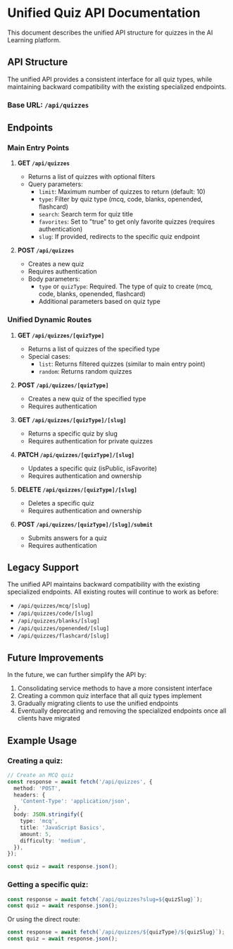 # Unified Quiz API Documentation

This document describes the unified API structure for quizzes in the AI Learning platform.

## API Structure

The unified API provides a consistent interface for all quiz types, while maintaining backward compatibility with the existing specialized endpoints.

### Base URL: `/api/quizzes`

## Endpoints

### Main Entry Points

1. **GET `/api/quizzes`**
   - Returns a list of quizzes with optional filters
   - Query parameters:
     - `limit`: Maximum number of quizzes to return (default: 10)
     - `type`: Filter by quiz type (mcq, code, blanks, openended, flashcard)
     - `search`: Search term for quiz title
     - `favorites`: Set to "true" to get only favorite quizzes (requires authentication)
     - `slug`: If provided, redirects to the specific quiz endpoint

2. **POST `/api/quizzes`**
   - Creates a new quiz
   - Requires authentication
   - Body parameters:
     - `type` or `quizType`: Required. The type of quiz to create (mcq, code, blanks, openended, flashcard)
     - Additional parameters based on quiz type

### Unified Dynamic Routes

1. **GET `/api/quizzes/[quizType]`**
   - Returns a list of quizzes of the specified type
   - Special cases:
     - `list`: Returns filtered quizzes (similar to main entry point)
     - `random`: Returns random quizzes

2. **POST `/api/quizzes/[quizType]`**
   - Creates a new quiz of the specified type
   - Requires authentication

3. **GET `/api/quizzes/[quizType]/[slug]`**
   - Returns a specific quiz by slug
   - Requires authentication for private quizzes

4. **PATCH `/api/quizzes/[quizType]/[slug]`**
   - Updates a specific quiz (isPublic, isFavorite)
   - Requires authentication and ownership

5. **DELETE `/api/quizzes/[quizType]/[slug]`**
   - Deletes a specific quiz
   - Requires authentication and ownership

6. **POST `/api/quizzes/[quizType]/[slug]/submit`**
   - Submits answers for a quiz
   - Requires authentication

## Legacy Support

The unified API maintains backward compatibility with the existing specialized endpoints. All existing routes will continue to work as before:

- `/api/quizzes/mcq/[slug]`
- `/api/quizzes/code/[slug]`
- `/api/quizzes/blanks/[slug]`
- `/api/quizzes/openended/[slug]`
- `/api/quizzes/flashcard/[slug]`

## Future Improvements

In the future, we can further simplify the API by:

1. Consolidating service methods to have a more consistent interface
2. Creating a common quiz interface that all quiz types implement
3. Gradually migrating clients to use the unified endpoints
4. Eventually deprecating and removing the specialized endpoints once all clients have migrated

## Example Usage

### Creating a quiz:

```typescript
// Create an MCQ quiz
const response = await fetch('/api/quizzes', {
  method: 'POST',
  headers: {
    'Content-Type': 'application/json',
  },
  body: JSON.stringify({
    type: 'mcq',
    title: 'JavaScript Basics',
    amount: 5,
    difficulty: 'medium',
  }),
});

const quiz = await response.json();
```

### Getting a specific quiz:

```typescript
const response = await fetch(`/api/quizzes?slug=${quizSlug}`);
const quiz = await response.json();
```

Or using the direct route:

```typescript
const response = await fetch(`/api/quizzes/${quizType}/${quizSlug}`);
const quiz = await response.json();
```
